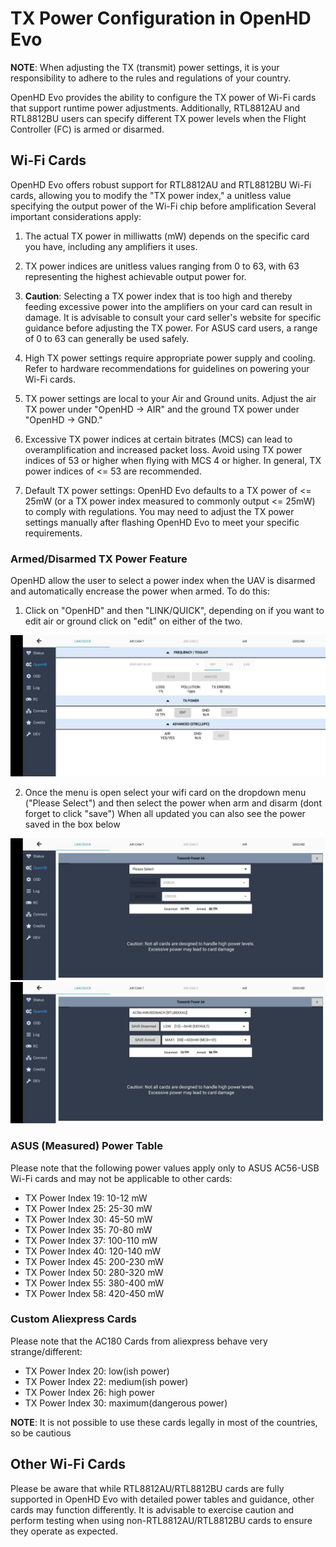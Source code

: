 # TX Power Configuration in OpenHD Evo

**NOTE**: When adjusting the TX (transmit) power settings, it is your responsibility to adhere to the rules and regulations of your country.

OpenHD Evo provides the ability to configure the TX power of Wi-Fi cards that support runtime power adjustments. Additionally, RTL8812AU and RTL8812BU users can specify different TX power levels when the Flight Controller (FC) is armed or disarmed.

## Wi-Fi Cards

OpenHD Evo offers robust support for RTL8812AU and RTL8812BU Wi-Fi cards, allowing you to modify the "TX power index," a unitless value specifying the output power of the Wi-Fi chip before amplification Several important considerations apply:

1. The actual TX power in milliwatts (mW) depends on the specific card you have, including any amplifiers it uses.

2. TX power indices are unitless values ranging from 0 to 63, with 63 representing the highest achievable output power for.

3. **Caution**: Selecting a TX power index that is too high and thereby feeding excessive power into the amplifiers on your card can result in damage. It is advisable to consult your card seller's website for specific guidance before adjusting the TX power. For ASUS card users, a range of 0 to 63 can generally be used safely.

4. High TX power settings require appropriate power supply and cooling. Refer to hardware recommendations for guidelines on powering your Wi-Fi cards.

5. TX power settings are local to your Air and Ground units. Adjust the air TX power under "OpenHD -> AIR" and the ground TX power under "OpenHD -> GND."

6. Excessive TX power indices at certain bitrates (MCS) can lead to overamplification and increased packet loss. Avoid using TX power indices of 53 or higher when flying with MCS 4 or higher. In general, TX power indices of <= 53 are recommended.

7. Default TX power settings: OpenHD Evo defaults to a TX power of <= 25mW (or a TX power index measured to commonly output <= 25mW) to comply with regulations. You may need to adjust the TX power settings manually after flashing OpenHD Evo to meet your specific requirements.

### Armed/Disarmed TX Power Feature

OpenHD allow the user to select a power index when the UAV is disarmed and automatically encrease the power when armed. To do this:
1. Click on "OpenHD" and then "LINK/QUICK", depending on if you want to edit air or ground click on "edit" on either of the two.
   
![TX Power](.gitbook/assets/TXpower.png)

2. Once the menu is open select your wifi card on the dropdown menu ("Please Select") and then select the power when arm and disarm (dont forget to click "save")
When all updated you can also see the power saved in the box below

![TX power menu](.gitbook/assets/TXpowermenu.png)
![Example of settings](.gitbook/assets/Settingsselected.png)

### ASUS (Measured) Power Table
Please note that the following power values apply only to ASUS AC56-USB Wi-Fi cards and may not be applicable to other cards:

- TX Power Index 19: 10-12 mW
- TX Power Index 25: 25-30 mW
- TX Power Index 30: 45-50 mW
- TX Power Index 35: 70-80 mW
- TX Power Index 37: 100-110 mW
- TX Power Index 40: 120-140 mW
- TX Power Index 45: 200-230 mW
- TX Power Index 50: 280-320 mW
- TX Power Index 55: 380-400 mW
- TX Power Index 58: 420-450 mW

### Custom Aliexpress Cards

Please note that the AC180 Cards from aliexpress behave very strange/different:

- TX Power Index 20: low(ish power)
- TX Power Index 22: medium(ish power)
- TX Power Index 26: high power
- TX Power Index 30: maximum(dangerous power)

**NOTE**: It is not possible to use these cards legally in most of the countries, so be cautious

## Other Wi-Fi Cards

Please be aware that while RTL8812AU/RTL8812BU cards are fully supported in OpenHD Evo with detailed power tables and guidance, other cards may function differently. It is advisable to exercise caution and perform testing when using non-RTL8812AU/RTL8812BU cards to ensure they operate as expected.
